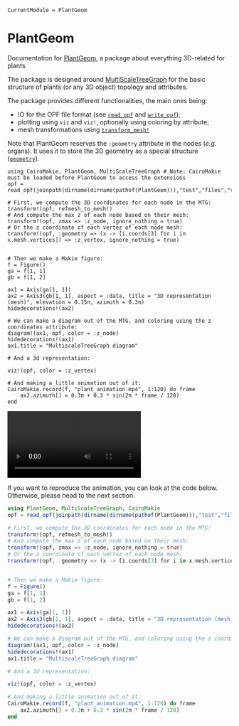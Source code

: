 ```@meta
CurrentModule = PlantGeom
```

# PlantGeom

Documentation for [PlantGeom](https://github.com/VEZY/PlantGeom.jl), a package about everything 3D-related for plants.

The package is designed around [MultiScaleTreeGraph](https://github.com/VEZY/MultiScaleTreeGraph.jl) for the basic structure of plants (or any 3D object) topology and attributes.

The package provides different functionalities, the main ones being:

- IO for the OPF file format (see [`read_opf`](@ref) and [`write_opf`](@ref));
- plotting using `viz` and `viz!`, optionally using coloring by attribute;
- mesh transformations using [`transform_mesh!`](@ref)

Note that PlantGeom reserves the `:geometry` attribute in the nodes (*e.g.* organs). It uses it to store the 3D geometry as a special structure ([`geometry`](@ref)).

```@setup animation
using CairoMakie, PlantGeom, MultiScaleTreeGraph # Note: CairoMakie must be loaded before PlantGeom to access the extensions
opf = read_opf(joinpath(dirname(dirname(pathof(PlantGeom))),"test","files","simple_plant.opf"))

# First, we compute the 3D coordinates for each node in the MTG:
transform!(opf, refmesh_to_mesh!)
# And compute the max z of each node based on their mesh:
transform!(opf, zmax => :z_node, ignore_nothing = true)
# Or the z coordinate of each vertez of each node mesh:
transform!(opf, :geometry => (x -> [i.coords[3] for i in x.mesh.vertices]) => :z_vertex, ignore_nothing = true)


# Then we make a Makie figure:
f = Figure()
ga = f[1, 1]
gb = f[1, 2]

ax1 = Axis(ga[1, 1])
ax2 = Axis3(gb[1, 1], aspect = :data, title = "3D representation (mesh)", elevation = 0.15π, azimuth = 0.3π)
hidedecorations!(ax2)

# We can make a diagram out of the MTG, and coloring using the z coordinates attribute:
diagram!(ax1, opf, color = :z_node)
hidedecorations!(ax1)
ax1.title = "MultiscaleTreeGraph diagram"

# And a 3d representation:

viz!(opf, color = :z_vertex)

# And making a little animation out of it:
CairoMakie.record(f, "plant_animation.mp4", 1:120) do frame
    ax2.azimuth[] = 0.3π + 0.3 * sin(2π * frame / 120)
end
```

![](plant_animation.mp4)

If you want to reproduce the animation, you can look at the code below. Otherwise, please head to the next section.

```julia
using PlantGeom, MultiScaleTreeGraph, CairoMakie
opf = read_opf(joinpath(dirname(dirname(pathof(PlantGeom))),"test","files","simple_plant.opf"))

# First, we compute the 3D coordinates for each node in the MTG:
transform!(opf, refmesh_to_mesh!)
# And compute the max z of each node based on their mesh:
transform!(opf, zmax => :z_node, ignore_nothing = true)
# Or the z coordinate of each vertez of each node mesh:
transform!(opf, :geometry => (x -> [i.coords[3] for i in x.mesh.vertices]) => :z_vertex, ignore_nothing = true)


# Then we make a Makie figure:
f = Figure()
ga = f[1, 1]
gb = f[1, 2]

ax1 = Axis(ga[1, 1])
ax2 = Axis3(gb[1, 1], aspect = :data, title = "3D representation (mesh)", elevation = 0.15π, azimuth = 0.3π)
hidedecorations!(ax2)

# We can make a diagram out of the MTG, and coloring using the z coordinates attribute:
diagram!(ax1, opf, color = :z_node)
hidedecorations!(ax1)
ax1.title = "MultiscaleTreeGraph diagram"

# And a 3d representation:

viz!(opf, color = :z_vertex)

# And making a little animation out of it:
CairoMakie.record(f, "plant_animation.mp4", 1:120) do frame
    ax2.azimuth[] = 0.3π + 0.3 * sin(2π * frame / 120)
end
```
